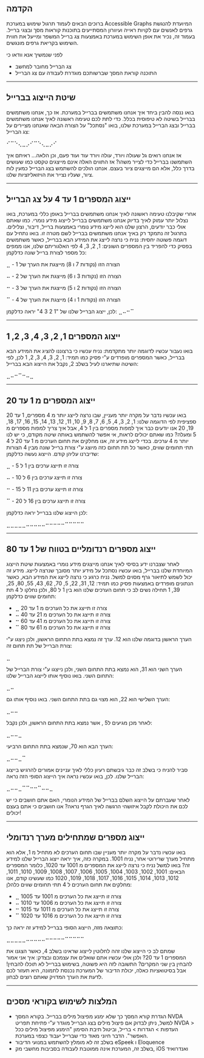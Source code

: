 ## הקדמה
ברוכים הבאים לעמוד תרגול שימוש במערכת Accessible Graphs המיועדת להנגשת גרפים לאנשים עם לקויות ראייה ועיוורון המסתייעים בתוכנות קוראות מסך ובצגי ברייל.
בעמוד זה, נכיר את אופן השימוש במערכת באמצעות צג ברייל המשפר ומייעל את חווית השימוש בקריאת גרפים מונגשים.

לפני שנמשיך אנא וודאו כי
* צג הברייל מחובר למחשב 
* התוכנה קוראת המסך שברשותכם מוגדרת לעבודה עם צג הברייל

---

## שיטת הייצוג בברייל 
בואו ננסה להבין ביחד איך אנחנו משתמשים בברייל במערכת.
אז כך, אנחנו משתמשים בברייל בשיטה לא טיפוסית בכלל. כדי לתת לכם טעימה ראשונה לאיך אנחנו משתמשים בברייל ובצג הברייל במערכת שלנו, בואו "נסתכל" על הצורה הבאה שאנחנו מציירים על צג הברייל:

⠊⠉⠑⢄⣀⡠⠊⠉⠑⢄⣀⡠⠊

אז אנחנו רואים גל שעולה ויורד, עולה ויורד עוד ועוד פעם, וכן הלאה… ראיתם איך השתמשנו בברייל כדי לצייר משהו? אז התווים האלה אינם מייצגים טקסט כמו שעושים בדרך כלל, אלא הם מייצגים ציור בעצם. אנחנו הולכים להשתמש בצג הברייל כמעין לוח ציור, שעליו נצייר את הויזואליזציות שלנו.

---

## ייצוג המספרים 1 עד 4 על צג הברייל
אחרי שקיבלנו טעימה ראשונה לאיך אנחנו משתמשים בברייל באופן כללי במערכת, בואו נצלול יותר עמוק לאיך בדיוק אנחנו משתמשים בברייל לייצוג מידע נומרי.
כמו שאתם אולי כבר יודעים, הרצון שלנו הוא לייצג מידע נומרי באמצעות ברייל, דיבור, וצלילים.
בתרגול זה נתמקד רק באיך אנחנו משתמשים בברייל לשם מטרה זו.
בואו נתחיל עם דוגמה פשוטה יחסית: נניח כי נרצה לייצג את המידע הבא בברייל, כאשר משתמשים בפסיק כדי להפריד בין המספרים השונים:
1, 2, 3, 4
לפי האלגוריתם שלנו, אנו ממפים כל מספר לצורת ברייל שונה כדלקמן: 

⣀ - הצורה הזו (נקודות 7 ו 8) מייצגת את הערך של 1

⠤ - הצורה הזו (נקודות 3 ו 6) מייצגת את הערך של 2

⠒ - הצורה הזו (נקודות 2 ו 5) מייצגת את הערך של 3

⠉ - הצורה הזו (נקודות 1 ו 4) מייצגת את הערך של 4

לכן, ייצוג הברייל שלנו של "1 2 3 4" יראה כדלקמן:
⣀⠤⠒⠉

---

## ייצוג המספרים 1, 2, 3, 4, 3, 2, 1
בואו נעבור עכשיו לדוגמה יותר מתקדמת: נניח עכשיו כי ברצוננו להציג את המידע הבא בברייל, כאשר המספרים מופרדים ע"י פסיק כמו תמיד:
1, 2, 3, 4, 3, 2, 1
לכן, לפי השיטה שתיארנו לעיל בשלב 2, נקבל את הייצוג הבא בברייל:

⣀⠤⠒⠉⠒⠤⣀

---

## ייצוג המספרים מ 1 עד 20
בואו עכשיו נדבר על מקרה יותר מעניין, שבו נרצה לייצג יותר מ 4 מספרים, 1 עד 20 ספציפית לפי הדוגמה שלנו:
1, 2, 3, 4, 5, 6, 7, 8, 9, 10, 11, 12, 13, 14, 15, 16, 17, 18, 19, 20
אנו יודעים כבר איך למפות מספרים בין 1 ל 4, אבל איך צריך למפות מספרים מ 5 ומעלה? כמו שאתם יכולים לראות, אי אפשר להשתמש באותה שיטה מקודם, כי יש לנו יותר מ 4 ערכים.
בכדי לייצג מידע זה, אנו מחלקים את תחום הערכים מ 1 עד 20 ל 4 תתי תחומים שווים, כאשר כל תת תחום כזה מיוצג ע"י צורת ברייל שונה מבין 4 הצורות שדיברנו עליהן קודם. הייצוג נעשה כדלקמן:

⣀ - צורה זו תייצג ערכים בין 1 ל 5

⠤ - צורה זו תייצג ערכים בין 6 ל 10

⠒ - צורה זו תייצג ערכים בין 11 ל 15

⠉ - צורה זו תייצג ערכים בין 16 ל 20

לכן הייצוג שלנו בברייל יראה כדלקמן:

⣀⣀⣀⣀⣀⠤⠤⠤⠤⠤⠒⠒⠒⠒⠒⠉⠉⠉⠉⠉

---

## ייצוג מספרים רנדומליים בטווח של 1 עד 80
לאחר שצברנו ידע בסיסי לאיך אנחנו מייצגים מידע נומרי באמצעות שיטת הייצוג המיוחדת שלנו בברייל, בואו עכשיו נסתכל על מידע יותר מסובך שנרצה לייצג. מידע זה יכול לשמש לתיאור גרף מסוים למשל. 
נניח כרגע כי נרצה לייצג את המידע הבא, כאשר הנתונים מופרדים באמצעות פסיק כמו תמיד:
12, 31, 22, 5, 70, 62, 43, 55, 80, 25, 39, 1
תחילה נשים לב כי תחום הערכים שלנו הוא בין 1 ל 80, ולכן נחלקו ל 4 תת תחומים שווים כדלקמן:

* ⣀ צורה זו תייצג את כל הערכים מ 1 עד 20
* ⠤ צורה זו תייצג את כל הערכים מ 21 עד 40
* ⠒ צורה זו תייצג את כל הערכים מ 41 עד 60
* ⠉ צורה זו תייצג את כל הערכים מ 61 עד 80

הערך הראשון בדוגמה שלנו הוא 12. ערך זה נמצא בתת התחום הראשון, ולכן ניצגו ע"י צורת הברייל של תת תחום זה:

⣀

הערך השני הוא 31, הוא נמצא בתת התחום השני, ולכן נייצגו ע"י צורת הברייל של התחום השני. בואו נוסיף אותו לייצוג הברייל שלנו:

⣀⠤

הערך השלישי הוא 22, הוא מצוי גם בתת התחום השני. בואו נוסיף אותו גם:

⣀⠤⠤

לאחר מכן מגיעים ל5 , אשר נמצא בתת התחום הראשון, ולכן נקבל:

⣀⠤⠤⣀

הערך הבא הוא 70, שנמצא בתת התחום הרביעי:

⣀⠤⠤⣀⠉

סביר להניח כי בשלב זה כבר גיבשתם רעיון כללי לאיך עניינים אמורים להרגיש בייצוג הברייל שלנו. לכן, בואו עכשיו נראה איך הייצוג הסופי הזה נראה:

⣀⠤⠤⣀⠉⠉⠒⠒⠉⠤⠤⣀

לאחר שעברתם על הייצוג השלם בברייל של המידע הנומרי, האם אתם חושבים כי יש לכם את היכולת לקבל איזושהי הרגשה לאיך הגרף נראה? אנו חושבים כי אתם בעצם יכולים! 

---

## ייצוג מספרים שמתחילים מערך רנדומלי
בואו עכשיו נדבר על מקרה יותר מעניין שבו תחום הערכים לא מתחיל מ 1, אלא הוא מתחיל מערך שרירוטי אחר, נניח 1001. במקרה כזה, איך יראה ייצוג הברייל שלנו למידע זה? בואו למשל נניח כי נרצה לייצג את המספרים מ 1001 עד 1020, כלומר המספרים הבאים:
1001, 1002, 1003, 1004, 1005, 1006, 1007, 1008, 1009, 1010, 1011, 1012, 1013, 1014, 1015, 1016, 1017, 1018, 1019, 1020
כמו שעשינו קודם, אנו מחלקים את תחום הערכים ל 4 תתי תחומים שווים כלהלן:

* ⣀ צורה זו תייצג את כל הערכים מ 1001 עד 1005
* ⠤ צורה זו תייצג את כל הערכים מ 1006 עד 1010
* ⠒ צורה זו תייצג את כל הערכים מ 1011 עד 1015
* ⠉ צורה זו תייצג את כל הערכים מ 1016 עד 1020

כתוצאה מזה, הייצוג הסופי בברייל למידע זה יראה כך:

⣀⣀⣀⣀⣀⠤⠤⠤⠤⠤⠒⠒⠒⠒⠒⠉⠉⠉⠉⠉

שמתם לב כי הייצוג שלנו זהה לחלוטין לייצוג שראינו בשלב 4, כאשר הצגנו את המספרים 1 עד 20? ולכן אולי עכשיו אתם שואלים את עצמכם ובצדק: איך אני אמור להבחין בין שני המקרים? התשובה לזה היא פשוטה, בשימוש בברייל לא תוכלו להבחין! אבל בסיטואציות כאלה, יכולת הדיבור של המערכת נכנסת לתמונה, היא תעזור לכם לדעת את הערך המדויק שאתם רוצים לבחון.

---

## המלצות לשימוש בקוראי מסכים
* הגדרת קורא המסך כך שלא ימנע מפיצול מילים בברייל. בקורא המסך NVDA למשל, ניתן לבדוק אם פיצול מילים בצג הברייל מוגדר ע"י פתיחת תפריט NVDA > העדפות > הגדרות > ברייל, וביטול תיבת הסימון "הימנע מפיצול מילים ככל האפשר". הדבר חיוני מאוד כדי שברייל יעבוד כצפוי במערכת.
* בשלב זה לא מומלץ להשתמש במנועי הדיבור eSpeek ו Eloquence 
* בשלב זה, המערכת אינה ממוטבת לעבודה בסביבות מחשבי מק, iOS ואנדרואיד 

